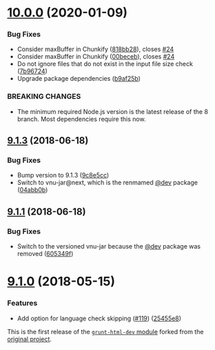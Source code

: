 # [10.0.0](https://github.com/prantlf/grunt-html/compare/v9.1.3...v10.0.0) (2020-01-09)

### Bug Fixes

* Consider maxBuffer in Chunkify ([818bb28](https://github.com/prantlf/grunt-html/commit/818bb288754b5d109d6ff5610008199426db2f68)), closes [#24](https://github.com/prantlf/grunt-html/issues/24)
* Consider maxBuffer in Chunkify ([00beceb](https://github.com/prantlf/grunt-html/commit/00becebaa0bf888d971b7dbaba37571ae859e1f2)), closes [#24](https://github.com/prantlf/grunt-html/issues/24)
* Do not ignore files that do not exist in the input file size check ([7b96724](https://github.com/prantlf/grunt-html/commit/7b96724390897d021a1dba2a5c946a2bacd436f5))
* Upgrade package dependencies ([b9af25b](https://github.com/prantlf/grunt-html/commit/b9af25b62b4af1a93db9b1fabe13bd3cfeb40886))

### BREAKING CHANGES

* The minimum required Node.js version is the latest release of the 8 branch. Most dependencies require this now.

## [9.1.3](https://github.com/prantlf/grunt-html/compare/v9.1.1...v9.1.3) (2018-06-18)

### Bug Fixes

* Bump version to 9.1.3 ([9c8e5cc](https://github.com/prantlf/grunt-html/commit/9c8e5ccce2330e9073131b15942dca668ee5c843))
* Switch to vnu-jar@next, which is the renmamed [@dev](https://github.com/dev) package ([04abb0b](https://github.com/prantlf/grunt-html/commit/04abb0b8a9cceb5fed7231f0c2ec2a3f4270826f))

## [9.1.1](https://github.com/prantlf/grunt-html/compare/v9.1.0...v9.1.1) (2018-06-18)

### Bug Fixes

* Switch to the versioned vnu-jar because the [@dev](https://github.com/dev) package was removed ([605349f](https://github.com/prantlf/grunt-html/commit/605349fe746fe7e04bddd3771c999d969f5a5670))

# [9.1.0](https://github.com/prantlf/grunt-html/compare/v9.0.1...v9.1.0) (2018-05-15)

### Features

* Add option for language check skipping ([#119](https://github.com/prantlf/grunt-html/issues/119)) ([25455e8](https://github.com/prantlf/grunt-html/commit/25455e84bedb225929a3485f6b0a61f054d0064f))

This is the first release of the [`grunt-html-dev` module](https://www.npmjs.com/package/grunt-html-dev) forked from the [original project](https://github.com/validator/grunt-html).
